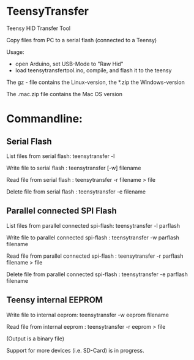 # TeensyTransfer
Teensy HID Transfer Tool 

Copy files from PC to a serial flash (connected to a Teensy)

Usage:
 - open Arduino, set USB-Mode to "Raw Hid"
 - load teensytransfertool.ino, compile, and flash it to the teensy
 
The gz - file contains the Linux-version, the *.zip the Windows-version

The .mac.zip file contains the Mac OS version

Commandline:
====

Serial Flash
----
 List files from serial flash: teensytransfer -l 
 
 Write file to serial flash : teensytransfer [-w] filename
 
 Read file from serial flash : teensytransfer -r filename > file
 
 Delete file from serial flash : teensytransfer -e filename
 

Parallel connected SPI Flash
----
 List files from parallel connected spi-flash: teensytransfer -l parflash
 
 Write file to parallel connected spi-flash : teensytransfer -w parflash filename
 
 Read file from parallel connected spi-flash : teensytransfer -r parflash filename > file
 
 Delete file from parallel connected spi-flash : teensytransfer -e parflash filename
 
 
Teensy internal EEPROM
----
 Write file to internal eeprom: teensytransfer -w eeprom filename
 
 Read file from  internal eeprom : teensytransfer -r eeprom > file
 
 (Output is a binary file)
 
 
Support for more devices (i.e. SD-Card) is in progress.

